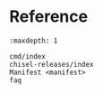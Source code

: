 # Reference

```{toctree}
:maxdepth: 1

cmd/index
chisel-releases/index
Manifest <manifest>
faq
```
